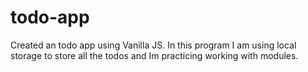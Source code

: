 # todo-app

Created an todo app using Vanilla JS. In this program I am using local storage to store all the todos and Im practicing working with modules.
